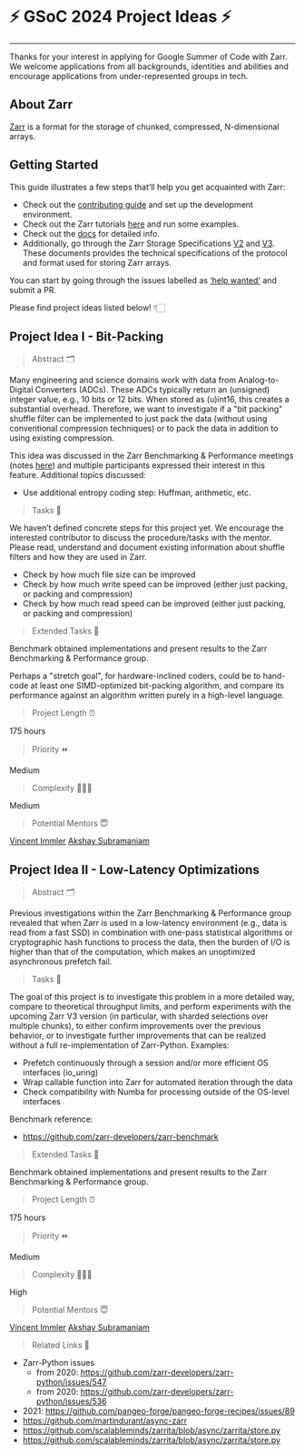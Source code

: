 # ⚡️ GSoC 2024 Project Ideas ⚡️

---

Thanks for your interest in applying for Google Summer of Code with Zarr. We welcome applications from all backgrounds, identities and abilities and encourage
applications from under-represented groups in tech.

## About Zarr

[Zarr](https://zarr.dev/) is a format for the storage of chunked, compressed, N-dimensional arrays.

## Getting Started

This guide illustrates a few steps that’ll help you get acquainted with Zarr:

- Check out the [contributing guide](https://zarr.readthedocs.io/en/stable/contributing.html) and set up the development environment.
- Check out the Zarr tutorials [here](https://zarr.readthedocs.io/en/stable/tutorial.html) and run some examples.
- Check out the [docs](https://zarr.readthedocs.io/en/stable/genindex.html) for detailed info.
- Additionally, go through the Zarr Storage Specifications [V2](https://zarr-specs.readthedocs.io/en/latest/v2/v2.0.html) and [V3](https://zarr-specs.readthedocs.io/en/latest/v3/core/v3.0.html). These documents provides the technical specifications of the protocol and format used for storing Zarr arrays.

You can start by going through the issues labelled as [‘help wanted'](https://github.com/zarr-developers/zarr-python/issues?q=label%3A%22help+wanted%22+is%3Aissue+is%3Aopen) and submit a PR.

Please find project ideas listed below! 👇🏻

## Project Idea I - Bit-Packing

> Abstract  🗂

Many engineering and science domains work with data from Analog-to-Digital Converters (ADCs). These ADCs typically return an (unsigned) integer value, e.g., 10 bits or 12 bits. When stored as (u)int16, this creates a substantial overhead. Therefore, we want to investigate if a "bit packing" shuffle filter can be implemented to just pack the data (without using conventional compression techniques) or to pack the data in addition to using existing compression.

This idea was discussed in the Zarr Benchmarking & Performance meetings (notes [here](https://docs.google.com/document/d/1s5VBWqyh_MliVZCy9KK8ZnMy2pIeKF5pTLI2XWZ0MNE/edit?usp=sharing)) and multiple participants expressed their interest in this feature. Additional topics discussed:

- Use additional entropy coding step: Huffman, arithmetic, etc.

> Tasks 📝

We haven’t defined concrete steps for this project yet. We encourage the interested contributor to discuss the procedure/tasks with the mentor. Please read, understand and document existing information about shuffle filters and how they are used in Zarr.

- Check by how much file size can be improved
- Check by how much write speed can be improved (either just packing, or packing and compression)
- Check by how much read speed can be improved (either just packing, or packing and compression)

> Extended Tasks 📝

Benchmark obtained implementations and present results to the Zarr Benchmarking & Performance group.

Perhaps a "stretch goal", for hardware-inclined coders, could be to hand-code at least one SIMD-optimized bit-packing algorithm, and compare its performance against an algorithm written purely in a high-level language.

> Project Length ⏰

175 hours

> Priority ⏩

Medium

> Complexity 👨🏻‍💻

Medium

> Potential Mentors 😇

[Vincent Immler](mailto:vincent.immler@oregonstate.edu)
[Akshay Subramaniam](mailto:asubramaniam@nvidia.com)

## Project Idea II - Low-Latency Optimizations

> Abstract  🗂

Previous investigations within the Zarr Benchmarking & Performance group revealed that when Zarr is used in a low-latency environment (e.g., data is read from a fast SSD) in combination with one-pass statistical algorithms or cryptographic hash functions to process the data, then the burden of I/O is higher than that of the computation, which makes an unoptimized asynchronous prefetch fail.

> Tasks 📝

The goal of this project is to investigate this problem in a more detailed way, compare to theoretical throughput limits, and perform experiments with the upcoming Zarr V3 version (in particular, with sharded selections over multiple chunks), to either confirm improvements over the previous behavior, or to investigate further improvements that can be realized without a full re-implementation of Zarr-Python. Examples:

- Prefetch continuously through a session and/or more efficient OS interfaces (io_uring)
- Wrap callable function into Zarr for automated iteration through the data
- Check compatibility with Numba for processing outside of the OS-level interfaces

Benchmark reference:
- https://github.com/zarr-developers/zarr-benchmark

> Extended Tasks 📝

Benchmark obtained implementations and present results to the Zarr Benchmarking & Performance group.

> Project Length ⏰

175 hours

> Priority ⏩

Medium

> Complexity 👨🏻‍💻

High

> Potential Mentors 😇

[Vincent Immler](mailto:vincent.immler@oregonstate.edu)
[Akshay Subramaniam](mailto:asubramaniam@nvidia.com)

> Related Links 🔗

- Zarr-Python issues
    - from 2020: https://github.com/zarr-developers/zarr-python/issues/547
    - from 2020: https://github.com/zarr-developers/zarr-python/issues/536
- 2021: https://github.com/pangeo-forge/pangeo-forge-recipes/issues/89
- https://github.com/martindurant/async-zarr
- https://github.com/scalableminds/zarrita/blob/async/zarrita/store.py 
- https://github.com/scalableminds/zarrita/blob/async/zarrita/store.py 
